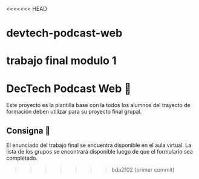 <<<<<<< HEAD
# devtech-podcast-web
trabajo final modulo 1
=======
# DecTech Podcast Web 📢

Este proyecto es la plantilla base con la todos los alumnos del trayecto de formación deben utilizar para su proyecto final grupal.

## Consigna 📄

El enunciado del trabajo final se encuentra disponible en el aula virtual. La lista de los grupos se encontrará disponible luego de que el formulario sea completado.
>>>>>>> bda2f02 (primer commit)
